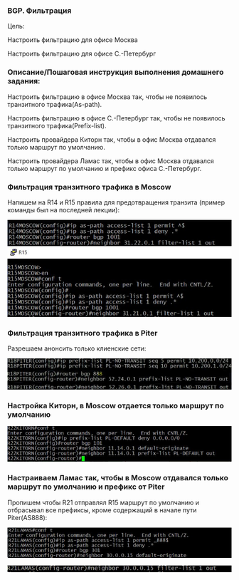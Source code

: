 ### BGP. Фильтрация


Цель:

Настроить фильтрацию для офисе Москва

Настроить фильтрацию для офисе С.-Петербург


### Описание/Пошаговая инструкция выполнения домашнего задания:



Настроить фильтрацию в офисе Москва так, чтобы не появилось транзитного трафика(As-path).

Настроить фильтрацию в офисе С.-Петербург так, чтобы не появилось транзитного трафика(Prefix-list).

Настроить провайдера Киторн так, чтобы в офис Москва отдавался только маршрут по умолчанию.

Настроить провайдера Ламас так, чтобы в офис Москва отдавался только маршрут по умолчанию и префикс офиса С.-Петербург.




### Фильтрация транзитного трафика в Moscow


Напишем на R14 и R15 правила для предотвращения транзита (пример команды был на последней лекции):

![alt text](https://github.com/Eliminir/OTUS-LABS-PROF/blob/main/LAB11/1.JPG)


### Фильтрация транзитного трафика в Piter


Разрешаем анонсить только клиенские сети:


![alt text](https://github.com/Eliminir/OTUS-LABS-PROF/blob/main/LAB11/2.JPG)


### Настройка Киторн, в Moscow отдается только маршрут по умолчанию


![alt text](https://github.com/Eliminir/OTUS-LABS-PROF/blob/main/LAB11/3.JPG)


### Настраиваем Ламас так, чтобы в Moscow отдавался только маршрут по умолчанию и префикс от Piter

Пропишем чтобы R21 отправлял R15 маршрут по умолчанию и отбрасывал все префиксы, кроме содержащий в начале пути Piter(AS888):

![alt text](https://github.com/Eliminir/OTUS-LABS-PROF/blob/main/LAB11/4.JPG)

![alt text](https://github.com/Eliminir/OTUS-LABS-PROF/blob/main/LAB11/5.JPG)







